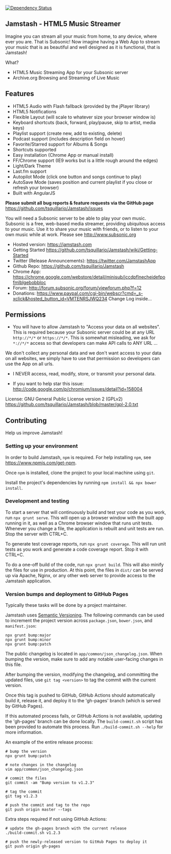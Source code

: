 [![Dependency Status](https://www.versioneye.com/user/projects/55545c4c774ff250e20000ba/badge.svg?style=flat)](https://www.versioneye.com/user/projects/55545c4c774ff250e20000ba)

Jamstash - HTML5 Music Streamer
-------------------------------

Imagine you can stream all your music from home, to any device, where ever you are. That is
Subsonic! Now imagine having a Web App to stream your music that is as beautiful and well designed
as it is functional, that is Jamstash!

What?

* HTML5 Music Streaming App for your Subsonic server
* Archive.org Browsing and Streaming of Live Music

## Features

* HTML5 Audio with Flash fallback (provided by the jPlayer library)
* HTML5 Notifications
* Flexible Layout (will scale to whatever size your browser window is)
* Keyboard shortcuts (back, forward, play/pause, skip to artist, media keys)
* Playlist support (create new, add to existing, delete)
* Podcast support (includes description field on hover)
* Favorite/Starred support for Albums & Songs
* Shortcuts supported
* Easy installation (Chrome App or manual install)
* FF/Chrome support (IE9 works but is a little rough around the edges)
* Light/Dark Theme
* Last.fm support
* Autopilot Mode (click one button and songs continue to play)
* AutoSave Mode (saves position and current playlist if you close or refresh your browser)
* Built with AngularJS

**Please submit all bug reports & feature requests via the GitHub page**
https://github.com/tsquillario/Jamstash/issues

You will need a Subsonic server to be able to play your own music. Subsonic is a free, web-based
media streamer, providing ubiquitous access to your music. Use it to share your music with friends,
or to listen to your own music while at work. Please see http://www.subsonic.org

* Hosted version: https://jamstash.com
* Getting Started https://github.com/tsquillario/Jamstash/wiki/Getting-Started
* Twitter (Release Announcements): https://twitter.com/JamstashApp
* Github Repo: https://github.com/tsquillario/Jamstash
* Chrome App: https://chrome.google.com/webstore/detail/minisub/jccdpflnecheidefpofmlblgebobbloc
* Forum: http://forum.subsonic.org/forum/viewforum.php?f=12
* Donations: https://www.paypal.com/cgi-bin/webscr?cmd=_s-xclick&hosted_button_id=VMTENRSJWQ234
Change Log inside...

## Permissions

* You will have to allow Jamstash to "Access your data on all websites". This is required because
  your Subsonic server could be at any URL `http://*/*` or `https://*/*`. This is somewhat
  misleading, we ask for `*://*/*` access so that developers can make API calls to ANY URL ...

We don't collect any personal data and we don't want access to your data on all websites, we simply
have to use that permission so developers can use the App on all urls.

* I NEVER access, read, modify, store, or transmit your personal data.

* If you want to help star this issue: http://code.google.com/p/chromium/issues/detail?id=158004

License: GNU General Public License version 2 (GPLv2)
https://github.com/tsquillario/Jamstash/blob/master/gpl-2.0.txt

## Contributing

Help us improve Jamstash!

### Setting up your environment
In order to build Jamstash, `npm` is  required. For help installing `npm`, see
<https://www.npmjs.com/get-npm>.

Once `npm` is installed, clone the project to your local machine using `git`.

Install the project's dependencies by running `npm install && npx bower install`.

### Development and testing
To start a server that will continuously build and test your code as you work, run `npx grunt
serve`. This will open up a browser window with the built app running in it, as well as a Chrome
browser window that runs unit tests. Whenever you change a file, the application is rebuilt and unit
tests are run. Stop the server with CTRL+C.

To generate test coverage reports, run `npx grunt coverage`. This will run unit tests as you work
and generate a code coverage report. Stop it with CTRL+C.

To do a one-off build of the code, run `npx grunt build`. This will also minify the files for use in
production. At this point, the files in `dist/` can be served up via Apache, Nginx, or any other web
server to provide access to the Jamstash application.

### Version bumps and deployment to GitHub Pages
Typically these tasks will be done by a project maintainer.

Jamstash uses [Semantic Versioning](http://semver.org/). The following commands can be used to
increment the project version across `package.json`, `bower.json`, and `manifest.json`:
```
npx grunt bump:major
npx grunt bump:minor
npx grunt bump:patch
```

The public changelog is located in `app/common/json_changelog.json`. When bumping the version, make
sure to add any notable user-facing changes in this file.

After bumping the version, modifying the changelog, and committing the updated files, use `git tag
<version>` to tag the commit with the current version.

Once this tag is pushed to GitHub, GitHub Actions should automatically build it, release it, and
deploy it to the 'gh-pages' branch (which is served by GitHub Pages).

If this automated process fails, or GitHub Actions is not available, updating the 'gh-pages' branch
can be done locally. The `build-commit.sh` script has been provided to automate this process. Run
`./build-commit.sh --help` for more information.

An example of the entire release process:
```
# bump the version
npx grunt bump:patch

# note changes in the changelog
vim app/common/json_changelog.json

# commit the files
git commit -am "Bump version to v1.2.3"

# tag the commit
git tag v1.2.3

# push the commit and tag to the repo
git push origin master --tags

```
Extra steps required if not using GitHub Actions:
```
# update the gh-pages branch with the current release
./build-commit.sh v1.2.3

# push the newly-released version to GitHub Pages to deploy it
git push origin gh-pages
```
